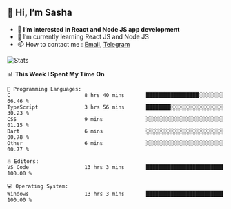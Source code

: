 ## 👋 Hi, I’m Sasha

- 👀 **I’m interested in React and Node JS app development** 
- 🌱 I’m currently learning React JS and Node JS
- 📫 How to contact me : [Email](mailto:sanyuchilas@gmail.com), [Telegram](https://t.me/sanyuchilas)

![Stats](https://github-readme-stats.vercel.app/api?username=sanyuchilas&show_icons=true&theme=react&hide=issues&count_private=true&layout=compact)

<!--START_SECTION:waka-->
📊 **This Week I Spent My Time On** 

```text
💬 Programming Languages: 
C                        8 hrs 40 mins       █████████████████░░░░░░░░   66.46 % 
TypeScript               3 hrs 56 mins       ████████░░░░░░░░░░░░░░░░░   30.23 % 
CSS                      9 mins              ░░░░░░░░░░░░░░░░░░░░░░░░░   01.15 % 
Dart                     6 mins              ░░░░░░░░░░░░░░░░░░░░░░░░░   00.78 % 
Other                    6 mins              ░░░░░░░░░░░░░░░░░░░░░░░░░   00.77 % 

🔥 Editors: 
VS Code                  13 hrs 3 mins       █████████████████████████   100.00 % 

💻 Operating System: 
Windows                  13 hrs 3 mins       █████████████████████████   100.00 % 
```


<!--END_SECTION:waka-->
